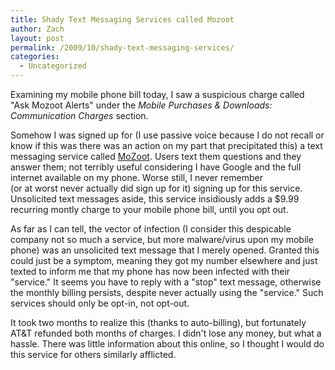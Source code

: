 ```yaml
---
title: Shady Text Messaging Services called Mozoot
author: Zach
layout: post
permalink: /2009/10/shady-text-messaging-services/
categories:
  - Uncategorized
---
```

Examining my mobile phone bill today, I saw a suspicious charge called "Ask Mozoot Alerts" under the *Mobile Purchases & Downloads: Communication Charges* section.

Somehow I was signed up for (I use passive voice because I do not recall or know if this was there was an action on my part that precipitated this) a text messaging service called [MoZoot][1]. Users text them questions and they answer them; not terribly useful considering I have Google and the full internet available on my phone. Worse still, I never remember  
(or at worst never actually did sign up for it) signing up for this service. Unsolicited text messages aside, this service insidiously adds a $9.99 recurring montly charge to your mobile phone bill, until you opt out.

As far as I can tell, the vector of infection (I consider this despicable company not so much a service, but more malware/virus upon my mobile phone) was an unsolicited text message that I merely opened. Granted this could just be a symptom, meaning they got my number elsewhere and just texted to inform me that my phone has now been infected with their "service." It seems you have to reply with a "stop" text message, otherwise the monthly billing persists, despite never actually using the "service." Such services should only be opt-in, not opt-out.

It took two months to realize this (thanks to auto-billing), but fortunately AT&T refunded both months of charges. I didn't lose any money, but what a hassle. There was little information about this online, so I thought I would do this service for others similarly afflicted.

 [1]: http://mozoot.com/